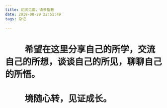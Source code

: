 ```yaml
---
title: 初次见面，请多指教
date: 2019-08-29 22:51:49
tags: 杂记

---
```

# &emsp;&emsp; 希望在这里分享自己的所学，交流自己的所想，谈谈自己的所见，聊聊自己的所悟。          
# &emsp;&emsp; 境随心转，见证成长。